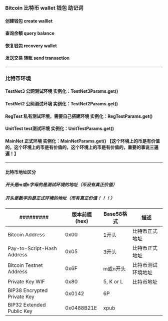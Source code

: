 ### Bitcoin 比特币 wallet 钱包 助记词
#### 创建钱包 create walllet 
#### 查询余额  query balance
#### 恢复钱包  recovery wallet
#### 发送交易  转账  send transaction  

---

 
### 比特币环境
#### TestNet3 公网测试环境  实例化：TestNet3Params.get()
#### TestNet2 公网测试环境  实例化：TestNet2Params.get()
#### RegTest  私有测试环境，需要自己搭建环境  实例化：RegTestParams.get()
#### UnitTest test测试环境  实例化：UnitTestParams.get()
#### MainNet  正式环境  实例化：MainNetParams.get()  【这个环境上的币是有价值的，这个环境上的币是有价值的，这个环境上的币是有价值的，重要的事说三遍遍！】


---
#### 比特币地址区分
##### 开头是m或n字母的是测试环境的地址（币没有真正价值）
##### 开头是数字的是正式环境的地址（币有真正价值！！！）

| ######### |    版本前缀 (hex)   | Base58格式 | 描述  |  
|----------|-------------|-------------|-------------|   
|Bitcoin Address | 0x00  | 1开头  |  比特币正式地址 |  
|Pay-to-Script-Hash Address| 0x05 |  3开头  |  比特币正式地址 |  
|Bitcoin Testnet Address| 0x6F |  m或n开头  |  比特币测试环境地址 |  
|Private Key WIF| 0x80 |  5, K or L  |   比特币地址 |  Wallet Import Format 私钥格式 |   
|BIP38 Encrypted Private Key| 0x0142 |  6P  |  |   
|BIP32 Extended Public Key| 0x0488B21E |  xpub  |  |   
		